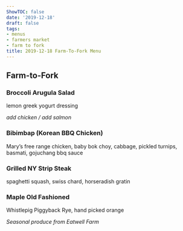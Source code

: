 ```yaml
---
ShowTOC: false
date: '2019-12-18'
draft: false
tags:
- menus
- farmers market
- farm to fork
title: 2019-12-18 Farm-To-Fork Menu
---
```


## Farm\-to\-Fork

### Broccoli Arugula Salad

lemon greek yogurt dressing

*add chicken / add salmon*

### Bibimbap \(Korean BBQ Chicken\)

Mary’s free range chicken, baby bok choy, cabbage,
pickled turnips, basmati, gojuchang bbq sauce

### Grilled NY Strip Steak

spaghetti squash, swiss chard, horseradish gratin

### Maple Old Fashioned

Whistlepig Piggyback Rye, hand picked orange


*Seasonal produce from Eatwell Farm*
